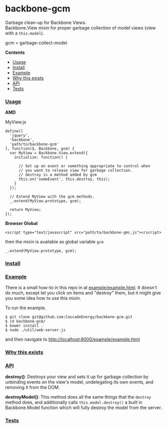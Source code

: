 backbone-gcm
=================

Garbage clean-up for Backbone Views.   
Backbone.View mixin for proper garbage collection of model views (view with a `this.model`).

gcm = garbage-collect-model

**Contents**
- [Usage](#usage)
- [Install](#install)
- [Example](#example)
- [Why this exists](#exists)
- [API](#api)
- [Tests](#tests)

### [Usage](id:usage)

**AMD**  

MyView.js

    define([
      'jquery',
      'backbone',
      'path/to/backbone-gcm'
    ], function($, Backbone, gcm) {
      var MyView = Backbone.View.extend({
        initialize: function() {

          // Set up an event or something appropriate to control when
          // you want to release view for garbage collection.
          // destroy is a method added by gcm
          this.on('someEvent', this.destroy, this);
        }
      });

      // Extend MyView with the gcm methods.
      _.extend(MyView.prototype, gcm);

      return MyView;
    });


**Browser Global** 

    <script type="text/javascript" src="path/to/backbone-gmc.js"></script>

then the mixin is available as global variable `gcm`

    _.extend(MyView.prototype, gcm);

### [Install](id:Install)

### [Example](id:example)

There is a small how-to in this repo in at [example/example.html](https://github.com/CascadeEnergy/backbone-gcm/example/example.html). It doesn't do much, except let you click on items and "destroy" them, but it might give you some idea how to use this mixin.

To run the example.

    $ git clone git@github.com:CascadeEnergy/backbone-gcm.git
    $ cd backbone-gcm/
    $ bower install .
    $ node ./util/web-server.js

and then navigate to <http://localhost:8000/example/example.html>

### [Why this exists](id:exists)

### [API](id:api)

**destroy()**: Destroys your view and sets it up for garbage collection by unbinding events on the view's model, undelegating its own events, and removing it from the DOM.

**destroyModel()**: This method does all the same things that the `destroy` method does, and additionally calls `this.model.destroy()` a built in Backbone.Model function which will fully destroy the model from the server.

### [Tests](id:tests)